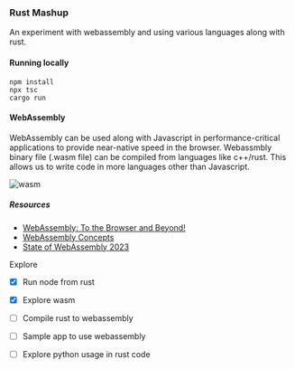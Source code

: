 ### Rust Mashup

An experiment with webassembly and using various languages along with rust.

#### Running locally
```
npm install
npx tsc
cargo run
```

#### WebAssembly
WebAssembly can be used along with Javascript in performance-critical applications to provide near-native speed in the browser.
Webassmbly binary file (.wasm file) can be compiled from languages like c++/rust. This allows us to write code in more languages other than Javascript.

![wasm](https://github.com/vemarun/rust-mashup/assets/25810241/7b36b2b4-96fc-496c-a09e-5c89e418d7e0)


##### Resources
- [WebAssembly: To the Browser and Beyond!](https://www.youtube.com/watch?v=Z6ZhIA8i_8g)
- [WebAssembly Concepts](https://developer.mozilla.org/en-US/docs/WebAssembly/Concepts)
- [State of WebAssembly 2023](https://www.cncf.io/wp-content/uploads/2023/09/The-State-of-WebAssembly-2023.pdf)



Explore
- [x] Run node from rust
- [x] Explore wasm
- [ ] Compile rust to webassembly
- [ ] Sample app to use webassembly
- [ ] Explore python usage in rust code 

